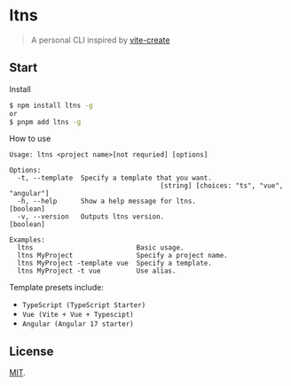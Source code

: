 # ltns
> A personal CLI inspired by [vite-create](https://github.com/vitejs/vite/tree/main/packages/create-vite)

## Start

Install
```bash
$ npm install ltns -g
or
$ pnpm add ltns -g
```

How to use
```
Usage: ltns <project name>[not requried] [options]

Options:
  -t, --template  Specify a template that you want.
                                      [string] [choices: "ts", "vue", "angular"]
  -h, --help      Show a help message for ltns.                        [boolean]
  -v, --version   Outputs ltns version.                                [boolean]

Examples:
  ltns                          Basic usage.
  ltns MyProject                Specify a project name.
  ltns MyProject -template vue  Specify a template.
  ltns MyProject -t vue         Use alias.
```

Template presets include:
- `TypeScript (TypeScript Starter)`
- `Vue (Vite + Vue + Typescipt)`
- `Angular (Angular 17 starter)`

## License

[MIT](LICENSE).
